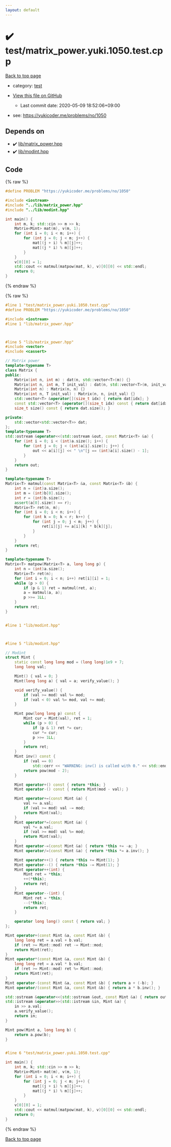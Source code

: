 ```yaml
---
layout: default
---
```


<!-- mathjax config similar to math.stackexchange -->
<script type="text/javascript" async
  src="https://cdnjs.cloudflare.com/ajax/libs/mathjax/2.7.5/MathJax.js?config=TeX-MML-AM_CHTML">
</script>
<script type="text/x-mathjax-config">
  MathJax.Hub.Config({
    TeX: { equationNumbers: { autoNumber: "AMS" }},
    tex2jax: {
      inlineMath: [ ['$','$'] ],
      processEscapes: true
    },
    "HTML-CSS": { matchFontHeight: false },
    displayAlign: "left",
    displayIndent: "2em"
  });
</script>

<script type="text/javascript" src="https://cdnjs.cloudflare.com/ajax/libs/jquery/3.4.1/jquery.min.js"></script>
<script src="https://cdn.jsdelivr.net/npm/jquery-balloon-js@1.1.2/jquery.balloon.min.js" integrity="sha256-ZEYs9VrgAeNuPvs15E39OsyOJaIkXEEt10fzxJ20+2I=" crossorigin="anonymous"></script>
<script type="text/javascript" src="../../assets/js/copy-button.js"></script>
<link rel="stylesheet" href="../../assets/css/copy-button.css" />


# :heavy_check_mark: test/matrix_power.yuki.1050.test.cpp

<a href="../../index.html">Back to top page</a>

* category: <a href="../../index.html#098f6bcd4621d373cade4e832627b4f6">test</a>
* <a href="{{ site.github.repository_url }}/blob/master/test/matrix_power.yuki.1050.test.cpp">View this file on GitHub</a>
    - Last commit date: 2020-05-09 18:52:06+09:00


* see: <a href="https://yukicoder.me/problems/no/1050">https://yukicoder.me/problems/no/1050</a>


## Depends on

* :heavy_check_mark: <a href="../../library/lib/matrix_power.hpp.html">lib/matrix_power.hpp</a>
* :heavy_check_mark: <a href="../../library/lib/modint.hpp.html">lib/modint.hpp</a>


## Code

<a id="unbundled"></a>
{% raw %}
```cpp
#define PROBLEM "https://yukicoder.me/problems/no/1050"

#include <iostream>
#include "../lib/matrix_power.hpp"
#include "../lib/modint.hpp"

int main() {
    int m, k; std::cin >> m >> k;
    Matrix<Mint> mat(m), v(m, 1);
    for (int i = 0; i < m; i++) {
        for (int j = 0; j < m; j++) {
            mat[(j + i) % m][j]++;
            mat[(j * i) % m][j]++;
        }
    }
    v[0][0] = 1;
    std::cout << matmul(matpow(mat, k), v)[0][0] << std::endl;
    return 0;
}

```
{% endraw %}

<a id="bundled"></a>
{% raw %}
```cpp
#line 1 "test/matrix_power.yuki.1050.test.cpp"
#define PROBLEM "https://yukicoder.me/problems/no/1050"

#include <iostream>
#line 1 "lib/matrix_power.hpp"



#line 5 "lib/matrix_power.hpp"
#include <vector>
#include <cassert>

// Matrix power
template<typename T>
class Matrix {
public:
    Matrix(int n, int m) : dat(n, std::vector<T>(m)) {}
    Matrix(int n, int m, T init_val) : dat(n, std::vector<T>(m, init_val)) {}
    Matrix(int n) : Matrix(n, n) {}
    Matrix(int n, T init_val) : Matrix(n, n, init_val) {}
    std::vector<T> &operator[](size_t idx) { return dat[idx]; }
    const std::vector<T> &operator[](size_t idx) const { return dat[idx]; }
    size_t size() const { return dat.size(); }

private:
    std::vector<std::vector<T>> dat;
};
template<typename T>
std::ostream &operator<<(std::ostream &out, const Matrix<T> &a) {
    for (int i = 0; i < (int)a.size(); i++) {
        for (int j = 0; j < (int)a[i].size(); j++) {
            out << a[i][j] << " \n"[j == (int)a[i].size() - 1];
        }
    }
    return out;
}

template<typename T>
Matrix<T> matmul(const Matrix<T> &a, const Matrix<T> &b) {
    int n = (int)a.size();
    int m = (int)b[0].size();
    int r = (int)b.size();
    assert(a[0].size() == r);
    Matrix<T> ret(n, m);
    for (int i = 0; i < n; i++) {
        for (int k = 0; k < r; k++) {
            for (int j = 0; j < m; j++) {
                ret[i][j] += a[i][k] * b[k][j];
            }
        }
    }
    return ret;
}

template<typename T>
Matrix<T> matpow(Matrix<T> a, long long p) {
    int n = (int)a.size();
    Matrix<T> ret(n);
    for (int i = 0; i < n; i++) ret[i][i] = 1;
    while (p > 0) {
        if (p & 1) ret = matmul(ret, a);
        a = matmul(a, a);
        p >>= 1LL;
    }
    return ret;
}


#line 1 "lib/modint.hpp"



#line 5 "lib/modint.hpp"

// Modint
struct Mint {
    static const long long mod = (long long)1e9 + 7;
    long long val;

    Mint() { val = 0; }
    Mint(long long a) { val = a; verify_value(); }

    void verify_value() {
        if (val >= mod) val %= mod;
        if (val < 0) val %= mod, val += mod;
    }

    Mint pow(long long p) const {
        Mint cur = Mint(val), ret = 1;
        while (p > 0) {
            if (p & 1) ret *= cur;
            cur *= cur;
            p >>= 1LL;
        }
        return ret;
    }
    Mint inv() const {
        if (val == 0)
            std::cerr << "WARNING: inv() is called with 0." << std::endl;
        return pow(mod - 2);
    }

    Mint operator+() const { return *this; }
    Mint operator-() const { return Mint(mod - val); }

    Mint operator+=(const Mint &a) {
        val += a.val;
        if (val >= mod) val -= mod;
        return Mint(val);
    }
    Mint operator*=(const Mint &a) {
        val *= a.val;
        if (val >= mod) val %= mod;
        return Mint(val);
    }
    Mint operator-=(const Mint &a) { return *this += -a; }
    Mint operator/=(const Mint &a) { return *this *= a.inv(); }

    Mint operator++() { return *this += Mint(1); }
    Mint operator--() { return *this -= Mint(1); }
    Mint operator++(int) {
        Mint ret = *this;
        ++(*this);
        return ret;
    }
    Mint operator--(int) {
        Mint ret = *this;
        --(*this);
        return ret;
    }

    operator long long() const { return val; }
};

Mint operator+(const Mint &a, const Mint &b) {
    long long ret = a.val + b.val;
    if (ret >= Mint::mod) ret -= Mint::mod;
    return Mint(ret);
}
Mint operator*(const Mint &a, const Mint &b) {
    long long ret = a.val * b.val;
    if (ret >= Mint::mod) ret %= Mint::mod;
    return Mint(ret);
}
Mint operator-(const Mint &a, const Mint &b) { return a + (-b); }
Mint operator/(const Mint &a, const Mint &b) { return a * b.inv(); }

std::ostream &operator<<(std::ostream &out, const Mint &a) { return out << a.val; }
std::istream &operator>>(std::istream &in, Mint &a) {
    in >> a.val;
    a.verify_value();
    return in;
}

Mint pow(Mint a, long long b) {
    return a.pow(b);
}


#line 6 "test/matrix_power.yuki.1050.test.cpp"

int main() {
    int m, k; std::cin >> m >> k;
    Matrix<Mint> mat(m), v(m, 1);
    for (int i = 0; i < m; i++) {
        for (int j = 0; j < m; j++) {
            mat[(j + i) % m][j]++;
            mat[(j * i) % m][j]++;
        }
    }
    v[0][0] = 1;
    std::cout << matmul(matpow(mat, k), v)[0][0] << std::endl;
    return 0;
}

```
{% endraw %}

<a href="../../index.html">Back to top page</a>

